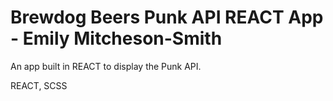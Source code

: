 # Brewdog Beers Punk API REACT App - Emily Mitcheson-Smith

An app built in REACT to display the Punk API.

REACT, SCSS